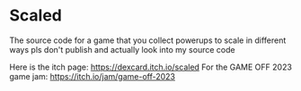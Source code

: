 # Scaled
The source code for a game that you collect powerups to scale in different ways pls don't publish and actually look into my source code

Here is the itch page: https://dexcard.itch.io/scaled
For the GAME OFF 2023 game jam: https://itch.io/jam/game-off-2023
